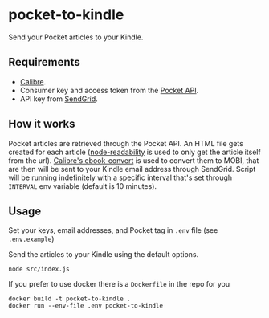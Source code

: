 # pocket-to-kindle
Send your Pocket articles to your Kindle.

## Requirements
- [Calibre](https://calibre-ebook.com/download).
- Consumer key and access token from the [Pocket API](https://getpocket.com/developer/docs/authentication).
- API key from [SendGrid](https://sendgrid.com/).

## How it works
Pocket articles  are retrieved through the Pocket API. An HTML file gets created for each article ([node-readability](https://github.com/luin/readability) is used to only get the article itself from the url). [Calibre's ebook-convert](https://manual.calibre-ebook.com/generated/en/ebook-convert.html) is used to convert them to MOBI, that are then will be sent to your Kindle email address through SendGrid. Script will be running indefinitely with a specific interval that's set through `INTERVAL` env variable (default is 10 minutes).

## Usage
Set your keys, email addresses, and Pocket tag in `.env` file (see `.env.example`)

Send the articles to your Kindle using the default options.
```
node src/index.js
```

If you prefer to use docker there is a `Dockerfile` in the repo for you

```
docker build -t pocket-to-kindle .
docker run --env-file .env pocket-to-kindle
```
